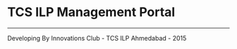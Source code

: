 # TCS ILP Management Portal
---------------------------

Developing By Innovations Club - TCS ILP Ahmedabad - 2015
